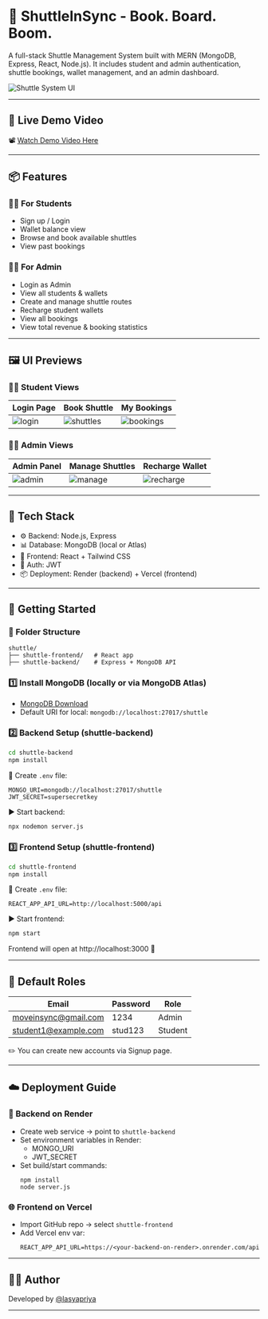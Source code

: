 # 🚀 ShuttleInSync - Book. Board. Boom.

A full-stack Shuttle Management System built with MERN (MongoDB, Express, React, Node.js). It includes student and admin authentication, shuttle bookings, wallet management, and an admin dashboard.

![Shuttle System UI](https://github.com/user-attachments/assets/707a5bf4-84f9-4b63-a658-5190179c0077)


---

## 🎥 Live Demo Video

📽️ [Watch Demo Video Here](https://drive.google.com/file/d/1chkLfB_2XthdswzYaCj7dMPgfgF4tZnd/view?usp=sharing)

---

## 📦 Features

### 👩‍🎓 For Students
- Sign up / Login
- Wallet balance view
- Browse and book available shuttles
- View past bookings

### 🧑‍💼 For Admin
- Login as Admin
- View all students & wallets
- Create and manage shuttle routes
- Recharge student wallets
- View all bookings
- View total revenue & booking statistics

---

## 🖼️ UI Previews
### 👩‍🎓 Student Views
Login Page | Book Shuttle | My Bookings |
|------------|--------------|-------------|
| ![login](https://github.com/user-attachments/assets/fa21fb62-fd51-43fc-8c62-030fb567f066) | ![shuttles](https://github.com/user-attachments/assets/b27f17d7-1c97-43dc-ab76-4cf5da3b1d4d) | ![bookings](https://github.com/user-attachments/assets/7216b4b2-f5d4-4392-b579-42ebdf0a02b1) |

### 🧑‍💼 Admin Views
| Admin Panel | Manage Shuttles | Recharge Wallet |
|-------------|------------------|------------------|
| ![admin](https://github.com/user-attachments/assets/bc5867f8-6394-4c1c-9217-2654c8b03d81) | ![manage](https://github.com/user-attachments/assets/97358b29-377d-4602-8be4-86c6f63752ec) | ![recharge](https://github.com/user-attachments/assets/64a31dee-5990-451e-b5ec-b6b270ebd824) |

---

## 🧰 Tech Stack

- ⚙️ Backend: Node.js, Express
- 📊 Database: MongoDB (local or Atlas)
- 🎨 Frontend: React + Tailwind CSS
- 🔐 Auth: JWT
- 📦 Deployment: Render (backend) + Vercel (frontend)

---

## 🚀 Getting Started

### 📁 Folder Structure
```
shuttle/
├── shuttle-frontend/   # React app
├── shuttle-backend/    # Express + MongoDB API
```

### 1️⃣ Install MongoDB (locally or via MongoDB Atlas)
- [MongoDB Download](https://www.mongodb.com/try/download/community)
- Default URI for local: `mongodb://localhost:27017/shuttle`

### 2️⃣ Backend Setup (shuttle-backend)

```bash
cd shuttle-backend
npm install
```

🔑 Create `.env` file:
```
MONGO_URI=mongodb://localhost:27017/shuttle
JWT_SECRET=supersecretkey
```

▶️ Start backend:
```bash
npx nodemon server.js
```

### 3️⃣ Frontend Setup (shuttle-frontend)

```bash
cd shuttle-frontend
npm install
```

🧪 Create `.env` file:
```
REACT_APP_API_URL=http://localhost:5000/api
```

▶️ Start frontend:
```bash
npm start
```

Frontend will open at http://localhost:3000 🚀

---

## 🔐 Default Roles

| Email                    | Password | Role    |
|--------------------------|----------|---------|
| moveinsync@gmail.com        | 1234 | Admin   |
| student1@example.com     | stud123  | Student |

✏️ You can create new accounts via Signup page.

---

## ☁️ Deployment Guide

### 🔧 Backend on Render
- Create web service → point to `shuttle-backend`
- Set environment variables in Render:
  - MONGO_URI
  - JWT_SECRET
- Set build/start commands:
  ```
  npm install
  node server.js
  ```

### 🌐 Frontend on Vercel
- Import GitHub repo → select `shuttle-frontend`
- Add Vercel env var:
  ```
  REACT_APP_API_URL=https://<your-backend-on-render>.onrender.com/api
  ```

---

## 👨‍💻 Author
Developed by [@lasyapriya](https://github.com/LasyaPriya27)

---
